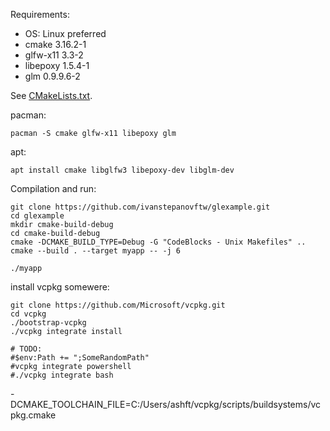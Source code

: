 Requirements:
- OS: Linux preferred
- cmake 3.16.2-1
- glfw-x11 3.3-2
- libepoxy 1.5.4-1
- glm 0.9.9.6-2

See [CMakeLists.txt](https://github.com/ivanstepanovftw/glexample/blob/master/CMakeLists.txt#L45-L52).

pacman:
```
pacman -S cmake glfw-x11 libepoxy glm
```

apt:
```
apt install cmake libglfw3 libepoxy-dev libglm-dev
```

Compilation and run:
```
git clone https://github.com/ivanstepanovftw/glexample.git
cd glexample
mkdir cmake-build-debug
cd cmake-build-debug
cmake -DCMAKE_BUILD_TYPE=Debug -G "CodeBlocks - Unix Makefiles" ..
cmake --build . --target myapp -- -j 6

./myapp
```




install vcpkg somewere:
```shell script
git clone https://github.com/Microsoft/vcpkg.git
cd vcpkg
./bootstrap-vcpkg
./vcpkg integrate install

# TODO:
#$env:Path += ";SomeRandomPath"
#vcpkg integrate powershell
#./vcpkg integrate bash
```

-DCMAKE_TOOLCHAIN_FILE=C:/Users/ashft/vcpkg/scripts/buildsystems/vcpkg.cmake

